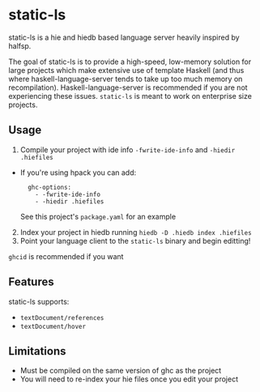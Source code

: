 # static-ls

static-ls is a hie and hiedb based language server heavily inspired by halfsp.

The goal of static-ls is to provide a high-speed, low-memory solution for large
projects which make extensive use of template Haskell (and thus where
haskell-language-server tends to take up too much memory on recompilation).
Haskell-language-server is recommended if you are not experiencing these
issues. `static-ls` is meant to work on enterprise size projects.

## Usage

1. Compile your project with ide info `-fwrite-ide-info` and `-hiedir .hiefiles`
  - If you're using hpack you can add:
    ```
      ghc-options:
        - -fwrite-ide-info
        - -hiedir .hiefiles
    ```
    See this project's `package.yaml` for an example
2. Index your project in hiedb running `hiedb -D .hiedb index .hiefiles`
3. Point your language client to the `static-ls` binary and begin editting!

`ghcid` is recommended if you want

## Features

static-ls supports:
- `textDocument/references`
- `textDocument/hover`

## Limitations
- Must be compiled on the same version of ghc as the project
- You will need to re-index your hie files once you edit your project
